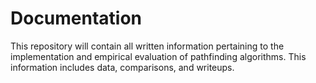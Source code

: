 # Documentation
This repository will contain all written information pertaining to the implementation and empirical evaluation of pathfinding algorithms. This information includes data, comparisons, and writeups.
